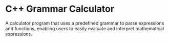 # C++ Grammar Calculator
A calculator program that uses a predefined grammar to parse expressions and functions, enabling users to easily evaluate and interpret mathematical expressions.
